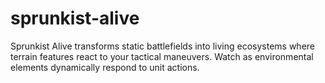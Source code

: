# sprunkist-alive
Sprunkist Alive transforms static battlefields into living ecosystems where terrain features react to your tactical maneuvers. Watch as environmental elements dynamically respond to unit actions.
